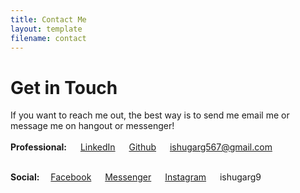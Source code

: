 ```yaml
---
title: Contact Me
layout: template
filename: contact
--- 
```


# Get in Touch
If you want to reach me out, the best way is to send me email me or message me on hangout or messenger!<br><br>
<b>Professional:</b>&emsp;
<i class="fa fa-linkedin" aria-hidden="true"></i>&nbsp;<a href="https://www.linkedin.com/in/ishugarg" target="_blank">LinkedIn</a>&emsp;
<i class="fa fa-github" aria-hidden="true"></i>&nbsp;<a href="https://github.com/ash567" target="_blank">Github</a>&emsp;
<i class="fa fa-envelope-square" aria-hidden="true"></i>&nbsp;ishugarg567@gmail.com&emsp;<br><br>
<!--<i class="fa fa-phone" aria-hidden="true"></i>&nbsp;+919790468936<br><br>-->
<b>Social:</b>&emsp;<i class="fa fa-facebook" aria-hidden="true"></i>&nbsp;<a href="https://www.facebook.com/ishugarg567" title="facebook" target="_blank">Facebook</a>&emsp;
<i class="fa fa-facebook" aria-hidden="true"></i>&nbsp;<a href="https://m.me/ishugarg567" target="_blank">Messenger</a>&emsp;
<i class="fa fa-instagram" aria-hidden="true"></i>&nbsp;<a href="https://www.instagram.com/ishugarg567/" target="_blank">Instagram</a>&emsp;
<i class="fa fa-skype" aria-hidden="true"></i>&nbsp;ishugarg9
